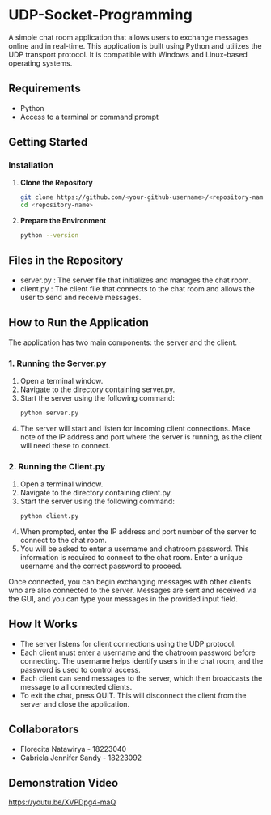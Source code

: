 # UDP-Socket-Programming

A simple chat room application that allows users to exchange messages online and in real-time. This application is built using Python and utilizes the UDP transport protocol. It is compatible with Windows and Linux-based operating systems.

## Requirements

- Python
- Access to a terminal or command prompt

## Getting Started

### Installation

1. **Clone the Repository**
   ```bash
   git clone https://github.com/<your-github-username>/<repository-name>.git
   cd <repository-name>

2. **Prepare the Environment**
   ```bash
   python --version

## Files in the Repository

- server.py : The server file that initializes and manages the chat room.
- client.py : The client file that connects to the chat room and allows the user to send and receive messages.

## How to Run the Application
The application has two main components: the server and the client.

### 1. Running the Server.py
1. Open a terminal window.
2. Navigate to the directory containing server.py.
3. Start the server using the following command:
   ```bash
   python server.py
4. The server will start and listen for incoming client connections. Make note of the IP address and port where the server is running, as the client will need these to connect.

### 2. Running the Client.py
1. Open a terminal window.
2. Navigate to the directory containing client.py.
3. Start the server using the following command:
   ```bash
   python client.py
4. When prompted, enter the IP address and port number of the server to connect to the chat room.
5. You will be asked to enter a username and chatroom password. This information is required to connect to the chat room. Enter a unique username and the correct password to proceed.

Once connected, you can begin exchanging messages with other clients who are also connected to the server. Messages are sent and received via the GUI, and you can type your messages in the provided input field.

## How It Works
- The server listens for client connections using the UDP protocol.
- Each client must enter a username and the chatroom password before connecting. The username helps identify users in the chat room, and the password is used to control access.
- Each client can send messages to the server, which then broadcasts the message to all connected clients.
- To exit the chat, press QUIT. This will disconnect the client from the server and close the application.

## Collaborators
- Florecita Natawirya - 18223040
- Gabriela Jennifer Sandy - 18223092

## Demonstration Video
https://youtu.be/XVPDpg4-maQ 
